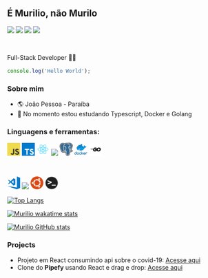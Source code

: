 <!-- <img align="right" width="350" src="https://github.com/murilio/murilio/blob/master/public/murilio.webp"> -->

## É **Murilio**, não Murilo

<p align="left">
<a href="https://murilio.com.br"><img src="https://img.shields.io/badge/-murilio.com.br-%2312100E?style=flat&logo=sitepoint&logoColor=white"/></a>
<a href="https://linkedin.com/in/murilio"><img src="https://img.shields.io/badge/-Murilio-0077B5?style=flat&logo=Linkedin&logoColor=white"/></a>
<a href="https://twitter.com/muriliodev"><img src="https://img.shields.io/badge/-@muriliodev-%231DA1F2?style=flat&logo=twitter&logoColor=white"/></a>
<a href="mailto:murilio.nssw@gmail.com"><img src="https://img.shields.io/badge/-murilio.nssw@gmail.com-D14836?style=flat&logo=Gmail&logoColor=white"/></a>
</p>

<br />

Full-Stack Developer :man_technologist:

```js
console.log('Hello World');
```

### Sobre mim

- :earth_americas: João Pessoa - Paraíba
- :telescope: No momento estou estudando Typescript, Docker e Golang

### Linguagens e ferramentas:

<code><img height="30" src="https://raw.githubusercontent.com/github/explore/80688e429a7d4ef2fca1e82350fe8e3517d3494d/topics/javascript/javascript.png"></code>
<code><img height="30" src="https://raw.githubusercontent.com/github/explore/80688e429a7d4ef2fca1e82350fe8e3517d3494d/topics/typescript/typescript.png"></code>
<code><img height="30" src="https://raw.githubusercontent.com/github/explore/80688e429a7d4ef2fca1e82350fe8e3517d3494d/topics/react/react.png"></code>
<code><img height="30" src="https://user-images.githubusercontent.com/1680157/87443758-4a5f9600-c5cc-11ea-8f63-92e126a1145b.png"></code>
<code><img height="30" src="https://raw.githubusercontent.com/github/explore/80688e429a7d4ef2fca1e82350fe8e3517d3494d/topics/postgresql/postgresql.png"></code>
<code><img height="30" src="https://raw.githubusercontent.com/github/explore/80688e429a7d4ef2fca1e82350fe8e3517d3494d/topics/docker/docker.png"></code>
<code><img height="30" src="https://raw.githubusercontent.com/github/explore/80688e429a7d4ef2fca1e82350fe8e3517d3494d/topics/go/go.png"></code>

<br />

<code><img height="30" src="https://raw.githubusercontent.com/github/explore/80688e429a7d4ef2fca1e82350fe8e3517d3494d/topics/visual-studio-code/visual-studio-code.png"></code>
<code><img height="30" src="https://user-images.githubusercontent.com/1680157/87443755-49c6ff80-c5cc-11ea-954a-579f7c72873a.png"></code>
<code><img height="30" src="https://raw.githubusercontent.com/github/explore/80688e429a7d4ef2fca1e82350fe8e3517d3494d/topics/ubuntu/ubuntu.png"></code>
<code><img height="30" src="https://raw.githubusercontent.com/github/explore/80688e429a7d4ef2fca1e82350fe8e3517d3494d/topics/terminal/terminal.png"></code>

[![Top Langs](https://github-readme-stats.vercel.app/api/top-langs/?username=murilio&layout=compact&theme=dracula)](https://murilio.com.br/)

[![Murilio wakatime stats](https://github-readme-stats.vercel.app/api/wakatime?username=murilio&theme=dracula)](https://murilio.com.br/)

[![Murilio GitHub stats](https://github-readme-stats.vercel.app/api?username=murilio&count_private=true&theme=dracula)](https://murilio.com.br/)

### Projects

- Projeto em React consumindo api sobre o covid-19: [Acesse aqui](https://covid.murilio.com.br/)
- Clone do **Pipefy** usando React e drag e drop: [Acesse aqui](https://muriliopipefy.netlify.app/)
